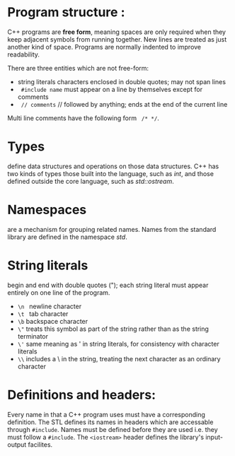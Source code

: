 # Program structure :
C++ programs are **free form**, meaning spaces are only required when they keep adjacent symbols from running together. New lines are treated as just another kind of space. Programs are normally indented to improve readability.

There are three entities which are not free-form:

+ string literals characters enclosed in double quotes; may not span lines
+ ``` #include name``` must appear on a line by themselves except for comments
+ ``` // comments``` // followed by anything; ends at the end of the current line

Multi line comments have the following form ``` /* */```.

# Types
define data structures and operations on those data structures. C++ has two kinds of types those built into the language, such as _int_, and those defined outside the core language, such as _std::ostream_.

# Namespaces
are a mechanism for grouping related names. Names from the standard library are defined in the namespace _std_.


# String literals
begin and end with double quotes ("); each string literal must appear entirely on one line of the program.

+ ```\n ``` newline character
+ ```\t ``` tab character
+ ```\b``` backspace character
+ ```\"``` treats this symbol as part of the string rather than as the string terminator
+ ```\'``` same meaning as ' in string literals, for consistency with character literals
+ ```\\``` includes a \ in the string, treating the next character as an ordinary character

# Definitions and headers:
Every name in that a C++ program uses must have a corresponding definition. The STL defines its names in headers which are accessable through ``` #include ```.
Names must be defined before they are used i.e. they must follow a ```#include```. The ```<iostream>``` header defines the library's input-output facilites.